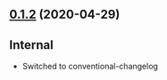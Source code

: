 ## [0.1.2](https://github.com/react-boilerplate/react-boilerplate-cra-template/compare/v0.1.0...v0.1.1) (2020-04-29)

## Internal

- Switched to conventional-changelog
